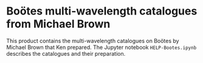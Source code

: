 Boötes multi-wavelength catalogues from Michael Brown
=====================================================

This product contains the multi-wavelength catalogues on Boötes by Michael Brown
that Ken prepared.  The Jupyter notebook `HELP-Bootes.ipynb` describes the
catalogues and their preparation.

